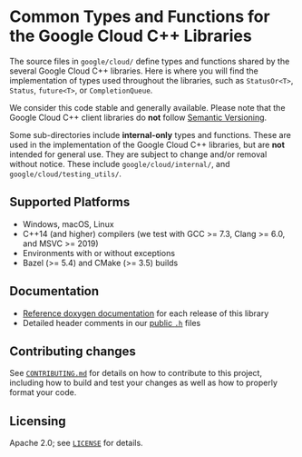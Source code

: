 # Common Types and Functions for the Google Cloud C++ Libraries

The source files in `google/cloud/` define types and functions shared by the
several Google Cloud C++ libraries. Here is where you will find the
implementation of types used throughout the libraries, such as
`StatusOr<T>`, `Status`, `future<T>`, or `CompletionQueue`.

We consider this code stable and generally available. Please note that the
Google Cloud C++ client libraries do **not** follow
[Semantic Versioning](http://semver.org/).

Some sub-directories include **internal-only** types and functions. These are
used in the implementation of the Google Cloud C++ libraries, but are **not**
intended for general use. They are subject to change and/or removal without
notice. These include `google/cloud/internal/`, and
`google/cloud/testing_utils/`.

## Supported Platforms

- Windows, macOS, Linux
- C++14 (and higher) compilers (we test with GCC >= 7.3, Clang >= 6.0, and
  MSVC >= 2019)
- Environments with or without exceptions
- Bazel (>= 5.4) and CMake (>= 3.5) builds

## Documentation

- [Reference doxygen documentation][doxygen-link] for each release of this
  library
- Detailed header comments in our [public `.h`][source-link] files

## Contributing changes

See [`CONTRIBUTING.md`](/CONTRIBUTING.md) for details on how to
contribute to this project, including how to build and test your changes
as well as how to properly format your code.

## Licensing

Apache 2.0; see [`LICENSE`](/LICENSE) for details.

[doxygen-link]: https://cloud.google.com/cpp/docs/reference/common/latest/
[source-link]: https://github.com/googleapis/google-cloud-cpp/tree/main/google/cloud
